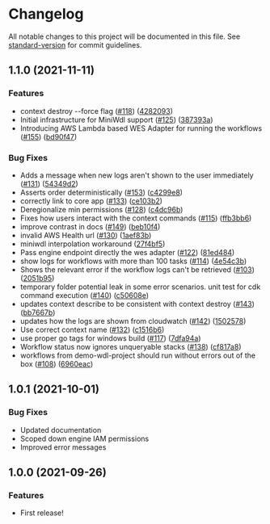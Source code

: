 # Changelog

All notable changes to this project will be documented in this file. See [standard-version](https://github.com/conventional-changelog/standard-version) for commit guidelines.

## 1.1.0 (2021-11-11)


### Features

* context destroy --force flag ([#118](https://codestar-connections.us-west-2.amazonaws.com/git-http/680431765560/us-west-2/d075f301-104b-41c2-9281-8705914f195b/aws/amazon-genomics-cli/issues/118)) ([4282093](https://codestar-connections.us-west-2.amazonaws.com/git-http/680431765560/us-west-2/d075f301-104b-41c2-9281-8705914f195b/aws/amazon-genomics-cli/commit/428209311aa247c999816348a972737739b1189f))
* Initial infrastructure for MiniWdl support ([#125](https://codestar-connections.us-west-2.amazonaws.com/git-http/680431765560/us-west-2/d075f301-104b-41c2-9281-8705914f195b/aws/amazon-genomics-cli/issues/125)) ([387393a](https://codestar-connections.us-west-2.amazonaws.com/git-http/680431765560/us-west-2/d075f301-104b-41c2-9281-8705914f195b/aws/amazon-genomics-cli/commit/387393a64593d08ec2016a69382f7d64de37914e))
* Introducing AWS Lambda based WES Adapter for running the workflows ([#155](https://codestar-connections.us-west-2.amazonaws.com/git-http/680431765560/us-west-2/d075f301-104b-41c2-9281-8705914f195b/aws/amazon-genomics-cli/issues/155)) ([bd90f47](https://codestar-connections.us-west-2.amazonaws.com/git-http/680431765560/us-west-2/d075f301-104b-41c2-9281-8705914f195b/aws/amazon-genomics-cli/commit/bd90f47b94ede34c31ea109221225ff3cd65d200))


### Bug Fixes

* Adds a message when new logs aren't shown to the user immediately ([#131](https://codestar-connections.us-west-2.amazonaws.com/git-http/680431765560/us-west-2/d075f301-104b-41c2-9281-8705914f195b/aws/amazon-genomics-cli/issues/131)) ([54349d2](https://codestar-connections.us-west-2.amazonaws.com/git-http/680431765560/us-west-2/d075f301-104b-41c2-9281-8705914f195b/aws/amazon-genomics-cli/commit/54349d2858a837da26e6479c409e4a8445055562))
* Asserts order deterministically ([#153](https://codestar-connections.us-west-2.amazonaws.com/git-http/680431765560/us-west-2/d075f301-104b-41c2-9281-8705914f195b/aws/amazon-genomics-cli/issues/153)) ([c4299e8](https://codestar-connections.us-west-2.amazonaws.com/git-http/680431765560/us-west-2/d075f301-104b-41c2-9281-8705914f195b/aws/amazon-genomics-cli/commit/c4299e86e499edeb4695152f558a88e82bcf2da3))
* correctly link to core app ([#133](https://codestar-connections.us-west-2.amazonaws.com/git-http/680431765560/us-west-2/d075f301-104b-41c2-9281-8705914f195b/aws/amazon-genomics-cli/issues/133)) ([ce103b2](https://codestar-connections.us-west-2.amazonaws.com/git-http/680431765560/us-west-2/d075f301-104b-41c2-9281-8705914f195b/aws/amazon-genomics-cli/commit/ce103b202d50c7a8a40e6d94daca0c4dd5141da7))
* Deregionalize min permissions ([#128](https://codestar-connections.us-west-2.amazonaws.com/git-http/680431765560/us-west-2/d075f301-104b-41c2-9281-8705914f195b/aws/amazon-genomics-cli/issues/128)) ([c4dc96b](https://codestar-connections.us-west-2.amazonaws.com/git-http/680431765560/us-west-2/d075f301-104b-41c2-9281-8705914f195b/aws/amazon-genomics-cli/commit/c4dc96b1641431ed7c20fad348e7d87d2156a4b8))
* Fixes how users interact with the context commands ([#115](https://codestar-connections.us-west-2.amazonaws.com/git-http/680431765560/us-west-2/d075f301-104b-41c2-9281-8705914f195b/aws/amazon-genomics-cli/issues/115)) ([ffb3bb6](https://codestar-connections.us-west-2.amazonaws.com/git-http/680431765560/us-west-2/d075f301-104b-41c2-9281-8705914f195b/aws/amazon-genomics-cli/commit/ffb3bb6fdffeabd09a33288086c5442aa5e14c60))
* improve contrast in docs ([#149](https://codestar-connections.us-west-2.amazonaws.com/git-http/680431765560/us-west-2/d075f301-104b-41c2-9281-8705914f195b/aws/amazon-genomics-cli/issues/149)) ([beb10f4](https://codestar-connections.us-west-2.amazonaws.com/git-http/680431765560/us-west-2/d075f301-104b-41c2-9281-8705914f195b/aws/amazon-genomics-cli/commit/beb10f4b02f9533da13ce0b3579ae2fd55a337aa))
* invalid AWS Health url ([#130](https://codestar-connections.us-west-2.amazonaws.com/git-http/680431765560/us-west-2/d075f301-104b-41c2-9281-8705914f195b/aws/amazon-genomics-cli/issues/130)) ([1aef83b](https://codestar-connections.us-west-2.amazonaws.com/git-http/680431765560/us-west-2/d075f301-104b-41c2-9281-8705914f195b/aws/amazon-genomics-cli/commit/1aef83b682ba276ae5d8720ccaffc97a66bb34cb))
* miniwdl interpolation workaround ([27f4bf5](https://codestar-connections.us-west-2.amazonaws.com/git-http/680431765560/us-west-2/d075f301-104b-41c2-9281-8705914f195b/aws/amazon-genomics-cli/commit/27f4bf571712c6509e6352f4459e452fdd6a1cb1))
* Pass engine endpoint directly the wes adapter ([#122](https://codestar-connections.us-west-2.amazonaws.com/git-http/680431765560/us-west-2/d075f301-104b-41c2-9281-8705914f195b/aws/amazon-genomics-cli/issues/122)) ([81ed484](https://codestar-connections.us-west-2.amazonaws.com/git-http/680431765560/us-west-2/d075f301-104b-41c2-9281-8705914f195b/aws/amazon-genomics-cli/commit/81ed484a94ce195259315826377ece0443b582e1))
* show logs for workflows with more than 100 tasks ([#114](https://codestar-connections.us-west-2.amazonaws.com/git-http/680431765560/us-west-2/d075f301-104b-41c2-9281-8705914f195b/aws/amazon-genomics-cli/issues/114)) ([4e54c3b](https://codestar-connections.us-west-2.amazonaws.com/git-http/680431765560/us-west-2/d075f301-104b-41c2-9281-8705914f195b/aws/amazon-genomics-cli/commit/4e54c3bae5ad8242fb1af0ab171aeb4c5b818923))
* Shows the relevant error if the workflow logs can't be retrieved ([#103](https://codestar-connections.us-west-2.amazonaws.com/git-http/680431765560/us-west-2/d075f301-104b-41c2-9281-8705914f195b/aws/amazon-genomics-cli/issues/103)) ([2051b95](https://codestar-connections.us-west-2.amazonaws.com/git-http/680431765560/us-west-2/d075f301-104b-41c2-9281-8705914f195b/aws/amazon-genomics-cli/commit/2051b9542d07c5f999bd149e2a9f65aefaccba00))
* temporary folder potential leak in some error scenarios. unit test for cdk command execution ([#140](https://codestar-connections.us-west-2.amazonaws.com/git-http/680431765560/us-west-2/d075f301-104b-41c2-9281-8705914f195b/aws/amazon-genomics-cli/issues/140)) ([c50608e](https://codestar-connections.us-west-2.amazonaws.com/git-http/680431765560/us-west-2/d075f301-104b-41c2-9281-8705914f195b/aws/amazon-genomics-cli/commit/c50608e594b528a7bddd33b678da984feabc50b4))
* updates context describe to be consistent with context destroy ([#143](https://codestar-connections.us-west-2.amazonaws.com/git-http/680431765560/us-west-2/d075f301-104b-41c2-9281-8705914f195b/aws/amazon-genomics-cli/issues/143)) ([bb7667b](https://codestar-connections.us-west-2.amazonaws.com/git-http/680431765560/us-west-2/d075f301-104b-41c2-9281-8705914f195b/aws/amazon-genomics-cli/commit/bb7667b44027b3374b8011da11418d6ee0054b79))
* updates how the logs are shown from cloudwatch ([#142](https://codestar-connections.us-west-2.amazonaws.com/git-http/680431765560/us-west-2/d075f301-104b-41c2-9281-8705914f195b/aws/amazon-genomics-cli/issues/142)) ([1502578](https://codestar-connections.us-west-2.amazonaws.com/git-http/680431765560/us-west-2/d075f301-104b-41c2-9281-8705914f195b/aws/amazon-genomics-cli/commit/1502578415c7db4c5a633982301a887bcd393514))
* Use correct context name ([#132](https://codestar-connections.us-west-2.amazonaws.com/git-http/680431765560/us-west-2/d075f301-104b-41c2-9281-8705914f195b/aws/amazon-genomics-cli/issues/132)) ([c1516b6](https://codestar-connections.us-west-2.amazonaws.com/git-http/680431765560/us-west-2/d075f301-104b-41c2-9281-8705914f195b/aws/amazon-genomics-cli/commit/c1516b60b5706d06b30d7516a3aa1d80efd216af))
* use proper go tags for windows build ([#117](https://codestar-connections.us-west-2.amazonaws.com/git-http/680431765560/us-west-2/d075f301-104b-41c2-9281-8705914f195b/aws/amazon-genomics-cli/issues/117)) ([7dfa94a](https://codestar-connections.us-west-2.amazonaws.com/git-http/680431765560/us-west-2/d075f301-104b-41c2-9281-8705914f195b/aws/amazon-genomics-cli/commit/7dfa94a775fdba5193c99d0c697c8013a52a23ce))
* Workflow status now ignores unqueryable stacks ([#138](https://codestar-connections.us-west-2.amazonaws.com/git-http/680431765560/us-west-2/d075f301-104b-41c2-9281-8705914f195b/aws/amazon-genomics-cli/issues/138)) ([cf817a8](https://codestar-connections.us-west-2.amazonaws.com/git-http/680431765560/us-west-2/d075f301-104b-41c2-9281-8705914f195b/aws/amazon-genomics-cli/commit/cf817a882de2160d8e333c17d4eb28508cd886e1))
* workflows from demo-wdl-project should run without errors out of the box ([#108](https://codestar-connections.us-west-2.amazonaws.com/git-http/680431765560/us-west-2/d075f301-104b-41c2-9281-8705914f195b/aws/amazon-genomics-cli/issues/108)) ([6960eac](https://codestar-connections.us-west-2.amazonaws.com/git-http/680431765560/us-west-2/d075f301-104b-41c2-9281-8705914f195b/aws/amazon-genomics-cli/commit/6960eacf236e744d3c5658c5557061ab9cd3d468))

## 1.0.1 (2021-10-01)

### Bug Fixes

* Updated documentation
* Scoped down engine IAM permissions
* Improved error messages

## 1.0.0 (2021-09-26)

### Features

* First release!